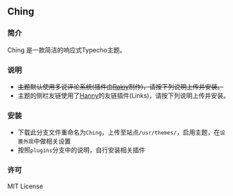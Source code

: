 ## Ching

### 简介

Ching 是一款简洁的响应式Typecho主题。

### 说明

- ~~主题默认使用多说评论系统(插件由[Rakiy][1]制作)，请按下列说明上传并安装。~~
- 主题的侧栏友链使用了[Hanny][2]的友链插件(Links)，请按下列说明上传并安装。

### 安装

- 下载此分支文件重命名为`Ching`，上传至站点`/usr/themes/`，启用主题，在`设置外观`中做相关设置
- 按照`plugins`分支中的说明，自行安装相关插件

### 许可

MIT License

[1]: http://ysido.com/
[2]: http://www.imhan.com


